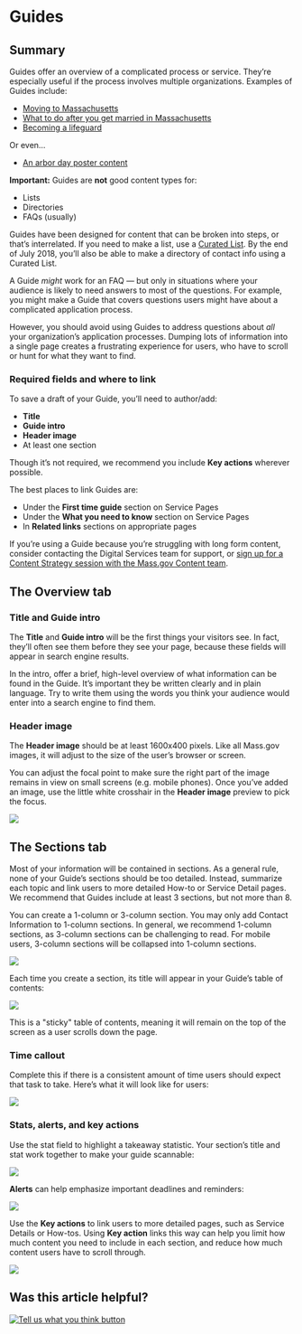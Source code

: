 # Guides

## Summary

Guides offer an overview of a complicated process or service. They’re especially useful if the process involves multiple organizations. Examples of Guides include:

* [Moving to Massachusetts](https://mayflower.digital.mass.gov/?p=pages-guide)
* [What to do after you get married in Massachusetts](https://www.mass.gov/guides/getting-married-in-massachusetts-after-the-wedding)
* [Becoming a lifeguard](https://www.mass.gov/guides/dcr-lifeguarding)

Or even…

* [An arbor day poster content](https://www.mass.gov/guides/annual-arbor-day-poster-contest)

**Important:** Guides are **not** good content types for:

* Lists
* Directories
* FAQs \(usually\)

Guides have been designed for content that can be broken into steps, or that’s interrelated. If you need to make a list, use a [Curated List](curated-lists/). By the end of July 2018, you’ll also be able to make a directory of contact info using a Curated List.

A Guide _might_ work for an FAQ — but only in situations where your audience is likely to need answers to most of the questions. For example, you might make a Guide that covers questions users might have about a complicated application process.

However, you should avoid using Guides to address questions about _all_ your organization’s application processes. Dumping lots of information into a single page creates a frustrating experience for users, who have to scroll or hunt for what they want to find.

### **Required fields and where to link**

To save a draft of your Guide, you’ll need to author/add:

* **Title**
* **Guide intro**
* **Header image**
* At least one section

Though it’s not required, we recommend you include **Key actions** wherever possible.

The best places to link Guides are:

* Under the **First time guide** section on Service Pages
* Under the **What you need to know** section on Service Pages
* In **Related links** sections on appropriate pages

If you’re using a Guide because you’re struggling with long form content, consider contacting the Digital Services team for support, or [sign up for a Content Strategy session with the Mass.gov Content team](../../digital-service-resources/get-help-from-the-mass.gov-team/content-strategy-session.md).

## The Overview tab

### Title and Guide intro

The **Title** and **Guide intro** will be the first things your visitors see. In fact, they’ll often see them before they see your page, because these fields will appear in search engine results.

In the intro, offer a brief, high-level overview of what information can be found in the Guide. It’s important they be written clearly and in plain language. Try to write them using the words you think your audience would enter into a search engine to find them.

### Header image

The **Header image** should be at least 1600x400 pixels. Like all Mass.gov images, it will adjust to the size of the user’s browser or screen.

You can adjust the focal point to make sure the right part of the image remains in view on small screens \(e.g. mobile phones\). Once you’ve added an image, use the little white crosshair in the **Header image** preview to pick the focus.

![](https://cdn-images-1.medium.com/max/1000/1*JIu-zYf7UcgUhsuWtX4ZDw.jpeg)

## The Sections tab

Most of your information will be contained in sections. As a general rule, none of your Guide’s sections should be too detailed. Instead, summarize each topic and link users to more detailed How-to or Service Detail pages. We recommend that Guides include at least 3 sections, but not more than 8.

You can create a 1-column or 3-column section. You may only add Contact Information to 1-column sections. In general, we recommend 1-column sections, as 3-column sections can be challenging to read. For mobile users, 3-column sections will be collapsed into 1-column sections.

![](https://github.com/gdesrosiers/TEST-mass.gov-KB/tree/5bf119f2287d7e493534e6cae69bdd08c0869d39/.gitbook/assets/guide_contact_screenshot%20%281%29.png)

Each time you create a section, its title will appear in your Guide’s table of contents:

![](https://cdn-images-1.medium.com/max/800/1*IEvcq0P02K2EHhNNUV-6CQ.jpeg)

This is a "sticky" table of contents, meaning it will remain on the top of the screen as a user scrolls down the page.

### Time callout

Complete this if there is a consistent amount of time users should expect that task to take. Here’s what it will look like for users:

![](https://github.com/gdesrosiers/TEST-mass.gov-KB/tree/5bf119f2287d7e493534e6cae69bdd08c0869d39/.gitbook/assets/guides_time-callout_screenshot.png)

### Stats, alerts, and key actions

Use the stat field to highlight a takeaway statistic. Your section’s title and stat work together to make your guide scannable:

![](https://github.com/gdesrosiers/TEST-mass.gov-KB/tree/5bf119f2287d7e493534e6cae69bdd08c0869d39/.gitbook/assets/guide_stats_screenshot.png)

**Alerts** can help emphasize important deadlines and reminders:

![](https://cdn-images-1.medium.com/max/800/1*uEay-olFqZhZyxDQr4x4ZQ.jpeg)

Use the **Key actions** to link users to more detailed pages, such as Service Details or How-tos. Using **Key action** links this way can help you limit how much content you need to include in each section, and reduce how much content users have to scroll through.

![](https://github.com/gdesrosiers/TEST-mass.gov-KB/tree/5bf119f2287d7e493534e6cae69bdd08c0869d39/.gitbook/assets/guides_key-actions_screenshot.png)

## Was this article helpful?

[![Tell us what you think button](https://blobscdn.gitbook.com/v0/b/gitbook-28427.appspot.com/o/assets%2F-LJ04qJGAHkvdE13BfdG%2F-LSz77NBAwnSNpMPT3df%2F-LSz7xSmyKXltd4avaCt%2FKB%20survey%20button%20POC%202.png?alt=media&token=8d071cab-8b95-48a3-a332-13e3fc8d9f96)](https://massgov.formstack.com/forms/mass_gov_knowledge_base_feedback?article=guides)


